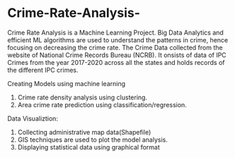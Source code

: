 # Crime-Rate-Analysis-
Crime Rate Analysis is a Machine Learning Project. Big Data Analytics and efficient ML algorithms are used to understand the patterns in crime, hence focusing on decreasing the crime rate.
The Crime Data collected from the website of National Crime Records Bureau (NCRB). It onsists of data of IPC Crimes from the year 2017-2020 across all the states and holds records of the different IPC crimes.

Creating Models using machine learning
1) Crime rate density analysis using clustering.
2) Area crime rate prediction using classification/regression.

Data Visualiztion: 
1) Collecting administrative map data(Shapefile) 
2) GIS techniques are used to plot the model analysis.
3) Displaying statistical data using graphical format 
